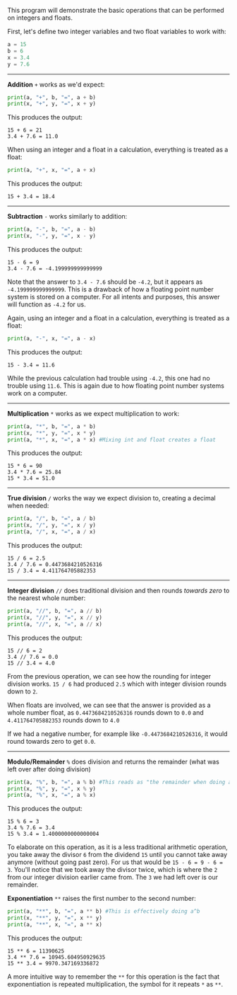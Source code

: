 This program will demonstrate the basic operations that can be performed on integers and floats.

First, let's define two integer variables and two float variables to work with:
```python
a = 15
b = 6
x = 3.4
y = 7.6
```

***

**Addition** `+` works as we'd expect:
```python
print(a, "+", b, "=", a + b)
print(x, "+", y, "=", x + y)
```
This produces the output:
```
15 + 6 = 21
3.4 + 7.6 = 11.0
```
When using an integer and a float in a calculation, everything is treated as a float:
```python
print(a, "+", x, "=", a + x)
```
This produces the output:
```
15 + 3.4 = 18.4
```

***

**Subtraction** `-` works similarly to addition:
```python
print(a, "-", b, "=", a - b)
print(x, "-", y, "=", x - y)
```
This produces the output:
```
15 - 6 = 9
3.4 - 7.6 = -4.199999999999999
```
Note that the answer to `3.4 - 7.6` should be `-4.2`, but it appears as `-4.199999999999999`. This is a drawback of how a floating point number system is stored on a computer. For all intents and purposes, this answer will function as `-4.2` for us.

Again, using an integer and a float in a calculation, everything is treated as a float:
```python
print(a, "-", x, "=", a - x)
```
This produces the output:
```
15 - 3.4 = 11.6
```
While the previous calculation had trouble using `-4.2`, this one had no trouble using `11.6`. This is again due to how floating point number systems work on a computer.

***

**Multiplication** `*` works as we expect multiplication to work:
```python
print(a, "*", b, "=", a * b)
print(x, "*", y, "=", x * y)
print(a, "*", x, "=", a * x) #Mixing int and float creates a float
```
This produces the output:
```
15 * 6 = 90
3.4 * 7.6 = 25.84
15 * 3.4 = 51.0
```

***

**True division** `/` works the way we expect division to, creating a decimal when needed:
```python
print(a, "/", b, "=", a / b)
print(x, "/", y, "=", x / y)
print(a, "/", x, "=", a / x)
```
This produces the output:
```
15 / 6 = 2.5
3.4 / 7.6 = 0.4473684210526316
15 / 3.4 = 4.411764705882353
```

***

**Integer division** `//` does traditional division and then rounds *towards zero* to the nearest whole number:
```python
print(a, "//", b, "=", a // b)
print(x, "//", y, "=", x // y)
print(a, "//", x, "=", a // x)
```
This produces the output:
```
15 // 6 = 2
3.4 // 7.6 = 0.0
15 // 3.4 = 4.0
```
From the previous operation, we can see how the rounding for integer division works. `15 / 6` had produced `2.5` which with integer division rounds down to `2`.

When floats are involved, we can see that the answer is provided as a whole number float, as `0.4473684210526316` rounds down to `0.0` and `4.411764705882353` rounds down to `4.0`

If we had a negative number, for example like `-0.4473684210526316`, it would round towards zero to get `0.0`.

***

**Modulo/Remainder** `%` does division and returns the remainder (what was left over after doing division)
```python
print(a, "%", b, "=", a % b) #This reads as "the remainder when doing a / b"
print(x, "%", y, "=", x % y)
print(a, "%", x, "=", a % x)
```
This produces the output:
```
15 % 6 = 3
3.4 % 7.6 = 3.4
15 % 3.4 = 1.4000000000000004
```
To elaborate on this operation, as it is a less traditional arithmetic operation, you take away the divisor `6` from the dividend `15` until you cannot take away anymore (without going past zero). For us that would be `15 - 6 = 9 - 6 = 3`. You'll notice that we took away the divisor twice, which is where the `2` from our integer division earlier came from. The `3` we had left over is our remainder.

**Exponentiation** `**` raises the first number to the second number:
```python
print(a, "**", b, "=", a ** b) #This is effectively doing a^b
print(x, "**", y, "=", x ** y)
print(a, "**", x, "=", a ** x)
```
This produces the output:
```
15 ** 6 = 11390625
3.4 ** 7.6 = 10945.604950929635
15 ** 3.4 = 9970.347169336872
```
A more intuitive way to remember the `**` for this operation is the fact that exponentiation is repeated multiplication, the symbol for it repeats `*` as `**`.